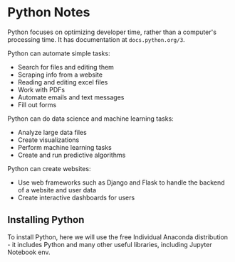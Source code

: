 # Python Notes
Python focuses on optimizing developer time, rather than a computer's processing time. It has documentation at `docs.python.org/3`. 

Python can automate simple tasks: 
- Search for files and editing them
- Scraping info from a website
- Reading and editing excel files
- Work with PDFs
- Automate emails and text messages
- Fill out forms

Python can do data science and machine learning tasks:
- Analyze large data files
- Create visualizations
- Perform machine learning tasks
- Create and run predictive algorithms

Python can create websites:
- Use web frameworks such as Django and Flask to handle the backend of a website and user data
- Create interactive dashboards for users

## Installing Python
To install Python, here we will use the free Individual Anaconda distribution - it includes Python and many other useful libraries, including Jupyter Notebook env. 





























